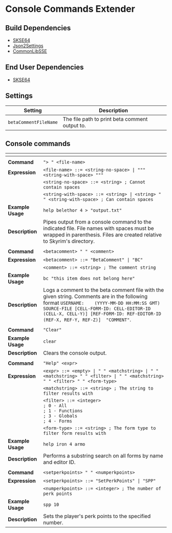 # Console Commands Extender

## Build Dependencies
* [SKSE64](https://skse.silverlock.org/)
* [Json2Settings](https://github.com/Ryan-rsm-McKenzie/Json2Settings)
* [CommonLibSSE](https://github.com/Ryan-rsm-McKenzie/CommonLibSSE)

## End User Dependencies
* [SKSE64](https://skse.silverlock.org/)

## Settings
Setting | Description
--- | ---
`betaCommentFileName` | The file path to print beta comment output to.

## Console commands
<img width=120/> | <img width=120/>
--- | ---
<img width=120/> | <img width=120/>
**Command** | `"> " <file-name>`
**Expression** | `<file-name> ::= <string-no-space> \| """ <string-with-space> """`
<img width=120/> | `<string-no-space> ::= <string> ; Cannot contain spaces`
<img width=120/> | `<string-with-space> ::= <string> \| <string> " " <string-with-space> ; Can contain spaces`
**Example Usage** | `help belethor 4 > "output.txt"`
**Description** | Pipes output from a console command to the indicated file. File names with spaces must be wrapped in parenthesis. Files are created relative to Skyrim's directory.
<img width=120/> | <img width=120/>
**Command** | `<betacomment> " " <comment>`
**Expression** | `<betacomment> ::= "BetaComment" \| "BC"`
<img width=120/> | `<comment> ::= <string> ; The comment string`
**Example Usage** | `bc "this item does not belong here"`
**Description** | Logs a comment to the beta comment file with the given string. Comments are in the following format `USERNAME:	(YYYY-MM-DD HH:MM:SS GMT)	SOURCE-FILE	[CELL-FORM-ID: CELL-EDITOR-ID (CELL-X, CELL-Y)]	[REF-FORM-ID: REF-EDITOR-ID (REF-X, REF-Y, REF-Z)]	"COMMENT"`.
<img width=120/> | <img width=120/>
**Command** | `"Clear"`
**Example Usage** | `clear`
**Description** | Clears the console output.
<img width=120/> | <img width=120/>
**Command** | `"Help" <expr>`
**Expression** | `<expr> ::= <empty> \| " " <matchstring> \| " " <matchstring> " " <filter> \| " " <matchstring> " " <filter> " " <form-type>`
<img width=120/> | `<matchstring> ::= <string> ; The string to filter results with`
<img width=120/> | `<filter> ::= <integer>`<br>`; 0 - All`<br>`; 1 - Functions`<br>`; 3 - Globals`<br>`; 4 - Forms`
<img width=120/> | `<form-type> ::= <string> ; The form type to filter form results with`
**Example Usage** | `help iron 4 armo`
**Description** | Performs a substring search on all forms by name and editor ID.
<img width=120/> | <img width=120/>
**Command** | `<setperkpoints> " " <numperkpoints>`
**Expression** | `<setperkpoints> ::= "SetPerkPoints" \| "SPP"`
<img width=120/> | `<numperkpoints> ::= <integer> ; The number of perk points`
**Example Usage** | `spp 10`
**Description** | Sets the player's perk points to the specified number.
